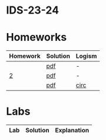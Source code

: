 # IDS-23-24

# Homeworks
| Homework | Solution | Logism |
| ------------- | ------------- | ------------- |
| []() | [pdf](https://github.com/thataruby/IDS-23-24/blob/main/HW/HW1_RBN_2306173113_AthazahraNabilaRuby.pdf) | - |
| [2](https://docs.google.com/document/d/1Wv93TwQYfUQ5A_HxZtlhjIlZixOfwH75GQBO8K-fbyw/edit) | [pdf](https://github.com/thataruby/IDS-23-24/blob/main/HW/HW2_RBN_2306173113_AthazahraNabilaRuby.pdf) | - |
| []() | [pdf]() | [circ]() |

# Labs
| Lab | Solution | Explanation |
| ------------- | ------------- | ------------- | 
